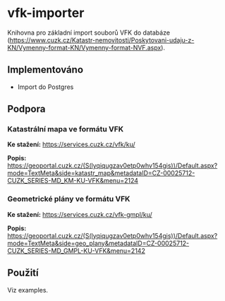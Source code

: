 # vfk-importer

Knihovna pro základní import souborů VFK do databáze (https://www.cuzk.cz/Katastr-nemovitosti/Poskytovani-udaju-z-KN/Vymenny-format-KN/Vymenny-format-NVF.aspx).

## Implementováno

- Import do Postgres

## Podpora

### Katastrální mapa ve formátu VFK

**Ke stažení:** https://services.cuzk.cz/vfk/ku/

**Popis:** https://geoportal.cuzk.cz/(S(lyqiqugzav0etp0whv154gis))/Default.aspx?mode=TextMeta&side=katastr_map&metadataID=CZ-00025712-CUZK_SERIES-MD_KM-KU-VFK&menu=2124

### Geometrické plány ve formátu VFK
 
**Ke stažení:** https://services.cuzk.cz/vfk-gmpl/ku/

**Popis:** https://geoportal.cuzk.cz/(S(lyqiqugzav0etp0whv154gis))/Default.aspx?mode=TextMeta&side=geo_plany&metadataID=CZ-00025712-CUZK_SERIES-MD_GMPL-KU-VFK&menu=2142

## Použití

Viz examples.